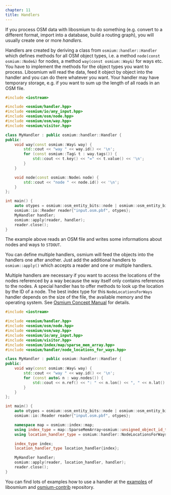 ```yaml
---
chapter: 11
title: Handlers
---
```


If you process OSM data with libosmium to do something (e.g. convert to a different format,
import into a database, build a routing graph), you will usually create one or more *handlers*.

Handlers are created by deriving a class from `osmium::handler::Handler` which defines
methods for all OSM object types, i.e. a method `node(const osmium::Node&)` for nodes, a
method `way(const osmium::Way&)` for ways etc.
You have to implement the methods for the object types you want to process. Libosmium
will read the data, feed it object by object into the handler and you can do there whatever
you want. Your handler may have temporary storage, e.g. if you want to sum up the length of
all roads in an OSM file.

``` c++
#include <iostream>

#include <osmium/handler.hpp>
#include <osmium/io/any_input.hpp>
#include <osmium/osm/node.hpp>
#include <osmium/osm/way.hpp>
#include <osmium/visitor.hpp>

class MyHandler : public osmium::handler::Handler {
public:
    void way(const osmium::Way& way) {
        std::cout << "way " << way.id() << '\n';
        for (const osmium::Tag& t : way.tags()) {
            std::cout << t.key() << "=" << t.value() << '\n';
        }
    }

    void node(const osmium::Node& node) {
        std::cout << "node " << node.id() << '\n';
    }
};

int main() {
    auto otypes = osmium::osm_entity_bits::node | osmium::osm_entity_bits::way;
    osmium::io::Reader reader{"input.osm.pbf", otypes};
    MyHandler handler;
    osmium::apply(reader, handler);
    reader.close();
}
```

The example above reads an OSM file and writes some informations about nodes
and ways to `STDOUT`.

You can define multiple handlers, osmium will feed the objects into the
handlers one after another. Just add the additional handlers to
`osmium::apply()` which accepts a reader and one or multiple handlers.

Multiple handlers are necessary if you want to access the locations of the
nodes referenced by a way because the way itself only contains references to
the nodes. A special handler has to offer methods to look up the location by
the ID of a node. The best index type for this `NodeLocationsForWays` handler
depends on the size of the file, the available memory and the operating system.
See [Osmium Concept Manual](/osmium-concepts/#indexes) for details.

``` c++
#include <iostream>

#include <osmium/handler.hpp>
#include <osmium/osm/node.hpp>
#include <osmium/osm/way.hpp>
#include <osmium/io/any_input.hpp>
#include <osmium/visitor.hpp>
#include <osmium/index/map/sparse_mem_array.hpp>
#include <osmium/handler/node_locations_for_ways.hpp>

class MyHandler : public osmium::handler::Handler {
public:
    void way(const osmium::Way& way) {
        std::cout << "way " << way.id() << '\n';
        for (const auto& n : way.nodes()) {
            std::cout << n.ref() << ": " << n.lon() << ", " << n.lat() << '\n';
        }
    }
};

int main() {
    auto otypes = osmium::osm_entity_bits::node | osmium::osm_entity_bits::way;
    osmium::io::Reader reader{"input.osm.pbf", otypes};

    namespace map = osmium::index::map;
    using index_type = map::SparseMemArray<osmium::unsigned_object_id_type, osmium::Location>;
    using location_handler_type = osmium::handler::NodeLocationsForWays<index_type>;

    index_type index;
    location_handler_type location_handler{index};

    MyHandler handler;
    osmium::apply(reader, location_handler, handler);
    reader.close();
}
```

You can find lots of examples how to use a handler at the
[examples](https://github.com/osmcode/libosmium/tree/master/examples) of
libosmium and [osmium-contrib](https://github.com/osmcode/osmium-contrib)
repository.

